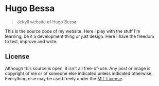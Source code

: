 # Hugo Bessa
> Jekyll website of Hugo Bessa

This is the source code of my website. Here I play with the stuff I'm learning, be it a development thing or just design. Here I have the freedom to test, improve and write.

## License
Although this source is open, it isn't all free-of-use. Any post or image is copyright of me or of someone else indicated unless indicated otherwise. Everything else may be used freely under the [MIT License](http://opensource.org/licenses/MIT).